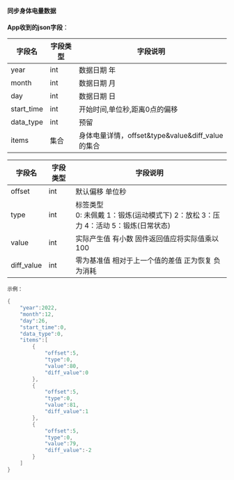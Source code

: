 #### 同步身体电量数据


**App收到的json字段**：

| 字段名     | 字段类型 | 字段说明                                         |
| ---------- | -------- | ------------------------------------------------ |
| year       | int      | 数据日期 年                                      |
| month      | int      | 数据日期 月                                      |
| day        | int      | 数据日期 日                                      |
| start_time | int      | 开始时间,单位秒,距离0点的偏移                    |
| data_type  | int      | 预留                                             |
| items      | 集合     | 身体电量详情，offset&type&value&diff_value的集合 |

| 字段名     | 字段类型 | 字段说明                                                     |
| ---------- | -------- | ------------------------------------------------------------ |
| offset     | int      | 默认偏移 单位秒                                              |
| type       | int      | 标签类型  <br />0: 未佩戴 1：锻炼(运动模式下)   2：放松  3：压力 4：活动 5：锻炼(日常状态) |
| value      | int      | 实际产生值  有小数 固件返回值应将实际值乘以100               |
| diff_value | int      | 零为基准值  相对于上一个值的差值   正为恢复  负为消耗        |

`示例：`

```c
{
    "year":2022,
    "month":12,
    "day":26,
    "start_time":0,
    "data_type":0,
    "items":[
        {
            "offset":5,
            "type":0,
            "value":80,
            "diff_value":0
        },
        {
            "offset":5,
            "type":0,
            "value":81,
            "diff_value":1
        },
        {
            "offset":5,
            "type":0,
            "value":79,
            "diff_value":-2
        }
    ]
}
```